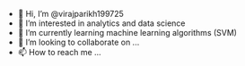 - 👋 Hi, I’m @virajparikh199725
- 👀 I’m interested in analytics and data science
- 🌱 I’m currently learning machine learning algorithms (SVM)
- 💞️ I’m looking to collaborate on ...
- 📫 How to reach me ...

<!---
virajparikh199725/virajparikh199725 is a ✨ special ✨ repository because its `README.md` (this file) appears on your GitHub profile.
You can click the Preview link to take a look at your changes.
--->
